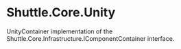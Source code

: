 # Shuttle.Core.Unity
UnityContainer implementation of the Shuttle.Core.Infrastructure.IComponentContainer interface.

